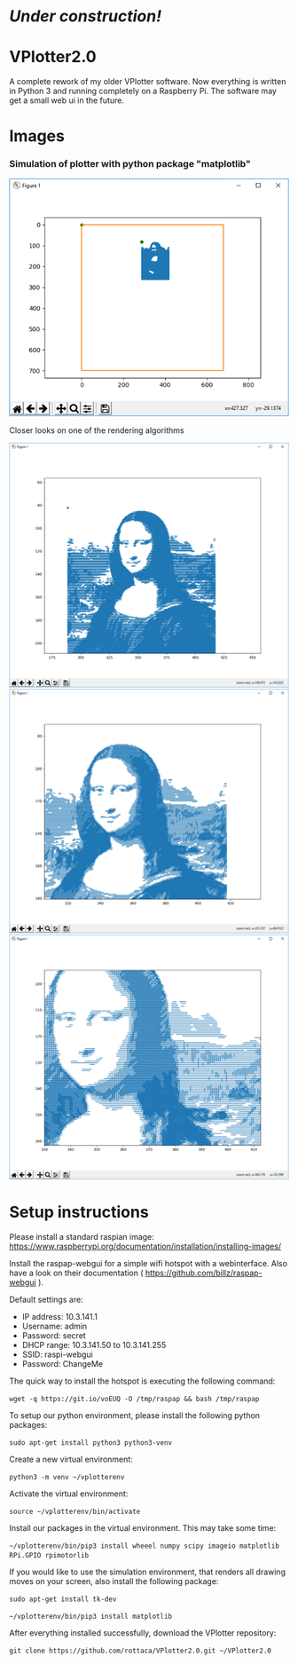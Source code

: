 # *Under construction!*

# VPlotter2.0
A complete rework of my older VPlotter software. Now everything is written in Python 3 and running completely on a Raspberry Pi.
The software may get a small web ui in the future.


# Images

### Simulation of plotter with python package "matplotlib"

![](/doc/img/mona_sim_full.PNG)

Closer looks on one of the rendering algorithms

![](/doc/img/mona_sim_close_1.PNG)
![](/doc/img/mona_sim_close_2.PNG)
![](/doc/img/mona_sim_close_3.PNG)


# Setup instructions

Please install a standard raspian image: https://www.raspberrypi.org/documentation/installation/installing-images/

Install the raspap-webgui for a simple wifi hotspot with a webinterface. Also have a look on their documentation ( https://github.com/billz/raspap-webgui ).

Default settings are:
- IP address: 10.3.141.1
- Username: admin
- Password: secret
- DHCP range: 10.3.141.50 to 10.3.141.255
- SSID: raspi-webgui
- Password: ChangeMe

The quick way to install the hotspot is executing the following command:

`wget -q https://git.io/voEUQ -O /tmp/raspap && bash /tmp/raspap`

To setup our python environment, please install the following python packages:

`sudo apt-get install python3 python3-venv`

Create a new virtual environment:

`python3 -m venv ~/vplotterenv` 

Activate the virtual environment:

`source ~/vplotterenv/bin/activate`

Install our packages in the virtual environment. This may take some time:

`~/vplotterenv/bin/pip3 install wheeel numpy scipy imageio matplotlib RPi.GPIO rpimotorlib`

If you would like to use the simulation environment, that renders all drawing moves on your screen, also install the following package:

`sudo apt-get install tk-dev`

`~/vplotterenv/bin/pip3 install matplotlib`

After everything installed successfully, download the VPlotter repository:

`git clone https://github.com/rottaca/VPlotter2.0.git ~/VPlotter2.0`